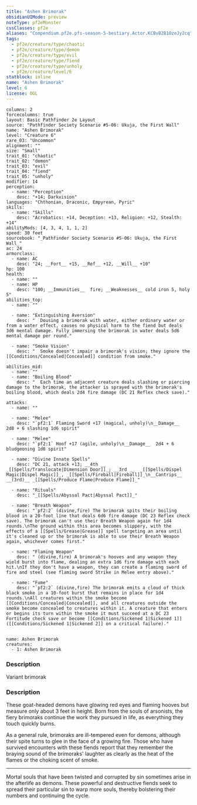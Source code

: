 ```yaml
---
title: "Ashen Brimorak"
obsidianUIMode: preview
noteType: pf2eMonster
cssClasses: pf2e
aliases: "Compendium.pf2e.pfs-season-5-bestiary.Actor.KCBvB2B1OzeJy2cq" 
tags:
  - pf2e/creature/type/chaotic
  - pf2e/creature/type/demon
  - pf2e/creature/type/evil
  - pf2e/creature/type/fiend
  - pf2e/creature/type/unholy
  - pf2e/creature/level/6
statblock: inline
name: "Ashen Brimorak"
level: 6
license: OGL
---
```


```statblock
columns: 2
forcecolumns: true
layout: Basic Pathfinder 2e Layout
source: "Pathfinder Society Scenario #5-06: Ukuja, the First Wall"
name: "Ashen Brimorak"
level: "Creature 6"
rare_03: "Uncommon"
alignment: ""
size: "Small"
trait_01: "chaotic"
trait_02: "demon"
trait_03: "evil"
trait_04: "fiend"
trait_05: "unholy"
modifier: 14
perception:
  - name: "Perception"
    desc: "+14; Darkvision"
languages: "Chthonian, Draconic, Empyrean, Pyric"
skills:
  - name: "Skills"
    desc: "Acrobatics: +14, Deception: +13, Religion: +12, Stealth: +14"
abilityMods: [4, 3, 4, 1, 1, 2]
speed: 30 feet
sourcebook: "_Pathfinder Society Scenario #5-06: Ukuja, the First Wall_"
ac: 24
armorclass:
  - name: AC
    desc: "24; __Fort__ +15, __Ref__ +12, __Will__ +10"
hp: 100
health:
  - name: ""
  - name: HP
    desc: "100; __Immunities__  fire; __Weaknesses__ cold iron 5, holy 5"
abilities_top:
  - name: ""

  - name: "Extinguishing Aversion"
    desc: "  Dousing a brimorak with water, either ordinary water or from a water effect, causes no physical harm to the fiend but deals 3d6 mental damage. Fully immersing the brimorak in water deals 5d6 mental damage per round."

  - name: "Smoke Vision"
    desc: "  Smoke doesn't impair a brimorak's vision; they ignore the [[Conditions/Concealed|Concealed]] condition from smoke."

abilities_mid:
  - name: ""
  - name: "Boiling Blood"
    desc: "  Each time an adjacent creature deals slashing or piercing damage to the brimorak, the attacker is sprayed with the brimorak's boiling blood, which deals 2d4 fire damage (DC 21 Reflex check save)."

attacks:
  - name: ""

  - name: "Melee"
    desc: "`pf2:1` Flaming Sword +17 (magical, unholy)\n__Damage__  2d8 + 6 slashing 1d6 spirit"

  - name: "Melee"
    desc: "`pf2:1` Hoof +17 (agile, unholy)\n__Damage__  2d4 + 6 bludgeoning 1d6 spirit"

  - name: "Divine Innate Spells"
    desc: "DC 21, attack +13; __4th __  _[[Spells/Translocate|Dimension Door]]_; __3rd __  _[[Spells/Dispel Magic|Dispel Magic]]_, _[[Spells/Fireball|Fireball]]_\n__Cantrips__  __(3rd)__ _[[Spells/Produce Flame|Produce Flame]]_"

  - name: "Rituals"
    desc: "_[[Spells/Abyssal Pact|Abyssal Pact]]_"

  - name: "Breath Weapon"
    desc: "`pf2:2` (divine,fire) The brimorak spits their boiling blood in a 20-foot line that deals 6d6 fire damage (DC 23 Reflex check save). The brimorak can't use their Breath Weapon again for 1d4 rounds.\nThe ground within this area becomes slippery, with the effects of a [[Spells/Grease|Grease]] spell targeting an area until it's cleaned up or the brimorak is able to use their Breath Weapon again, whichever comes first."

  - name: "Flaming Weapon"
    desc: " (divine,fire) A brimorak's hooves and any weapon they wield burst into flame, dealing an extra 1d6 fire damage with each hit.\nIf they don't have a weapon, they can create a flaming sword of fire and steel (see flaming sword Strike in Melee entry above)."

  - name: "Fume"
    desc: "`pf2:2` (divine,fire) The brimorak emits a cloud of thick black smoke in a 10-foot burst that remains in place for 1d4 rounds.\nAll creatures within the smoke become [[Conditions/Concealed|Concealed]], and all creatures outside the smoke become concealed to creatures within it. A creature that enters or begins its turn within the smoke it must succeed at a DC 23 Fortitude check save or become [[Conditions/Sickened 1|Sickened 1]] ([[Conditions/Sickened 1|Sickened 2]] on a critical failure)."
 
```

```encounter-table
name: Ashen Brimorak
creatures:
  - 1: Ashen Brimorak
```
### Description
Variant brimorak

### Description
These goat-headed demons have glowing red eyes and flaming hooves but measure only about 3 feet in height. Born from the souls of arsonists, the fiery brimoraks continue the work they pursued in life, as everything they touch quickly burns.

As a general rule, brimoraks are ill-tempered even for demons, although their spite turns to glee in the face of a growing fire. Those who have survived encounters with these fiends report that they remember the braying sound of the brimoraks' laughter as clearly as the heat of the flames or the choking scent of smoke.

* * *

Mortal souls that have been twisted and corrupted by sin sometimes arise in the afterlife as demons. These powerful and destructive fiends seek to spread their particular sin to warp more souls, thereby bolstering their numbers and continuing the cycle.
